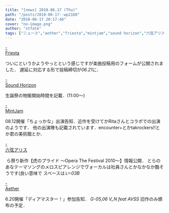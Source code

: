 ```yaml
---
title: "[news] 2010.06.17 (Thu)"
path: "/posts/2010-06-17--wp2160"
date: "2010-06-17 20:17:46"
cover: "no-image.png"
author: "stfate"
tags: ["ニュース","aether","friesta","mintjam","sound horizon","六弦アリス"]
---
```


<style type="text/css">
<!--
p {white-space: pre-wrap};
-->
</style>

<a class="topics" href="http://friesta.crowsclaw.info/" target="_blank">- Friesta</a>
<div class="news">ついにというかようやっとという感じですが楽曲投稿用のフォームが公開されました．
遅延に対応する形で投稿締切が<em>06.21</em>に．</div>

<a class="topics" href="http://www.soundhorizon.com/" target="_blank">- Sound Horizon</a>
<div class="news">生誕祭の物販開始時間を記載．(11:00～)</div>

<a class="topics" href="http://ameblo.jp/mint-jam/" target="_blank">- MintJam</a>
<div class="news">08.12開催「ちょっかな」出演告知．近作を受けてかRitaさんとコラボでの出演のようです．
他の出演陣も記載されています．encounter+とかtakrockers!!とか君の美術館とか．</div>

<a class="topics" href="http://www.rokugen.net/" target="_blank">- 六弦アリス</a>
<div class="news"><a href="http://www.rokugen.net/" target="_blank"><img src="http://www.rokugen.net/images/link/200x40tora.jpg" alt="" /></a>
ら祭り新作【虎のプライド ～Opera The Festival 2010～】情報公開．
とらのあなテーマソングのメロスピアレンジでヴォーカルは社員さんとかなかなか酷そうです(良い意味で
スペースは<em>い-03B</em></div>

<a class="topics" href="http://www.lkjp.net/" target="_blank">- Aether</a>
<div class="news">6.20開催「ディアマスター！」参加告知．
<em>G-05,06 V_N feat AVSS</em>
旧作のみ頒布の予定．</div>